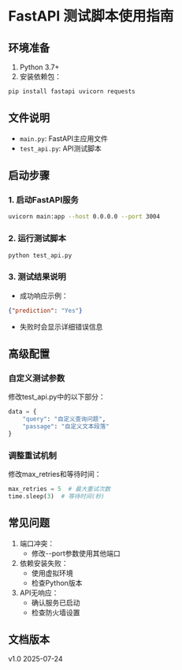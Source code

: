 # FastAPI 测试脚本使用指南

## 环境准备
1. Python 3.7+
2. 安装依赖包：
```bash
pip install fastapi uvicorn requests
```

## 文件说明
- `main.py`: FastAPI主应用文件
- `test_api.py`: API测试脚本

## 启动步骤

### 1. 启动FastAPI服务
```bash
uvicorn main:app --host 0.0.0.0 --port 3004
```

### 2. 运行测试脚本
```bash
python test_api.py
```

### 3. 测试结果说明
- 成功响应示例：
```json
{"prediction": "Yes"}
```
- 失败时会显示详细错误信息

## 高级配置

### 自定义测试参数
修改test_api.py中的以下部分：
```python
data = {
    "query": "自定义查询问题",
    "passage": "自定义文本段落"
}
```

### 调整重试机制
修改max_retries和等待时间：
```python
max_retries = 5  # 最大重试次数
time.sleep(3)  # 等待时间(秒)
```

## 常见问题
1. 端口冲突：
   - 修改--port参数使用其他端口
2. 依赖安装失败：
   - 使用虚拟环境
   - 检查Python版本
3. API无响应：
   - 确认服务已启动
   - 检查防火墙设置

## 文档版本
v1.0 2025-07-24